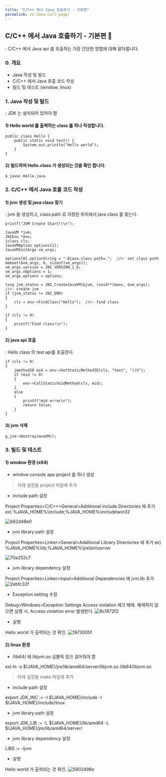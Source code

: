 ```yaml
---
title: "C/C++ 에서 Java 호출하기 - 기본편"
permalink: /C-Java-Call-page/
---
```


## C/C++ 에서 Java 호출하기 - 기본편 :seedling:

: C/C++ 에서 Java api 를 호출하는 가장 간단한 방법에 대해 알아봅니다.

### 0. 개요
-  Java 작성 및 빌드
-  C/C++ 에서 Java 호출 코드 작성
-  빌드 및 테스트 (window, linux)

### 1. Java 작성 및 빌드
: JDK 는 설치되어 있어야 함
#### 1) Hello world 를 출력하는 class 를 하나 작성합니다.

    public class Hello {
        public static void test() {
            System.out.println("Hello world");
        }
    }

#### 2) 빌드하여 Hello.class 가 생성되는 것을 확인 합니다.

    $ javac Hello.java
     
### 2. C/C++ 에서 Java 호출 코드 작성
#### 1) jvm 생성 및 java class 찾기
: jvm 을 생성하고, class.path 로 지정된 위치에서 java class 를 찾는다.

	printf("JVM Create Start!!\n");

	JavaVM *jvm;
	JNIEnv *env;
	jclass cls;
	JavaVMOption options[1];
	JavaVMInitArgs vm_args;

	options[0].optionString = "-Djava.class.path=.";  //<- set class path
	memset(&vm_args, 0, sizeof(vm_args));
	vm_args.version = JNI_VERSION_1_6;
	vm_args.nOptions = 1;
	vm_args.options = options;
  
	long jvm_status = JNI_CreateJavaVM(&jvm, (void**)&env, &vm_args);  //<- create jvm
	if (jvm_status != JNI_ERR)
	{
	    cls = env->FindClass("Hello");  //<- find class
	}

	if (cls != 0) 
	{
	    printf("Find class!\n");
	}
    
#### 2) java api 호출
: Hello class 의 test api를 호출한다.

	if (cls != 0)
	{
		jmethodID mid = env->GetStaticMethodID(cls, "test", "()V");
		if (mid != 0)
		{
		    env->CallStaticVoidMethod(cls, mid);
		}
		else
		{
		    printf("mid error\n");
		    return false;
		}
	}

#### 3) jvm 삭제

	g_jvm->DestroyJavaVM();

### 3. 빌드 및 테스트
#### 1) window 환경 (x64)
- window console app project 를 하나 생성

> 아래 설정들 project 파일에 추가
- include path 설정

Project Properties>C/C++>General>Additional include Directories 에 추가
ex)
%JAVA_HOME%\include;%JAVA_HOME%\include\win32

![b62d48e0](https://user-images.githubusercontent.com/38425370/44067002-459e9648-9fae-11e8-8f78-c65dbc83e03e.png)

- jvm library path 설정

Project Properties>Linker>General>Additional Library Directories 에 추가
ex)
%JAVA_HOME%\lib;%JAVA_HOME%\jre\bin\server

![70a252c7](https://user-images.githubusercontent.com/38425370/44067027-66001e48-9fae-11e8-92e2-168b32ecf6a0.png)

- jvm library dependency 설정

Project Properties>Linker>Input>Additional Dependencies 에 jvm.lib 추가
![2ebfc32f](https://user-images.githubusercontent.com/38425370/44067052-7a58a432-9fae-11e8-98b0-dc6f642dc86f.png)

- Exception setting 수정

Debug>Windows>Exception Settings
Access violation 체크 해제. 해제하지 않으면 실행 시, Access violation error 발생한다.
![8c1872f2](https://user-images.githubusercontent.com/38425370/44067065-865e8b7a-9fae-11e8-9e5b-bb23d89f11d0.png)

- 실행

Hello world 가 출력되는 것 확인.
![1973005f](https://user-images.githubusercontent.com/38425370/44067068-8d269d58-9fae-11e8-92b6-3cf2e80a5592.png)

#### 2) linux 환경
- /lib64/ 에 libjvm.so 심볼릭 링크 걸어줘야 함

ex)
ln -s $(JAVA_HOME)/jre/lib/amd64/server/libjvm.so /lib64/libjvm.so

> 아래 설정들 make 파일에 추가
- include path 설정

export JDK_INC := -I $(JAVA_HOME)/include -I $(JAVA_HOME)/include/linux

- jvm library path 설정

export JDK_LIB := -L $(JAVA_HOME)/lib/amd64 -L $(JAVA_HOME)/jre/lib/amd64/server/

- jvm library dependency 설정

LIBS := -ljvm

- 실행

Hello world 가 출력되는 것 확인.
![5902498e](https://user-images.githubusercontent.com/38425370/44067076-972ec03c-9fae-11e8-8469-d446c367cd5e.png)
